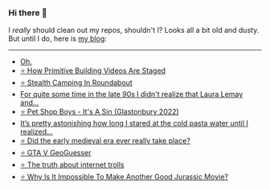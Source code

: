 ### Hi there 👋

I _really_ should clean out my repos, shouldn't I? Looks all a bit old and dusty. But until I do, here is [my blog](https://lostfocus.de/):

--- 

<!-- POST-LIST:START -->
- [Oh.](https://lostfocus.de/2022/07/14/230691/)
- [⭐️ How Primitive Building Videos Are Staged](https://lostfocus.de/2022/07/12/230688/)
- [⭐️ Stealth Camping In Roundabout](https://lostfocus.de/2022/07/12/230687/)
- [For quite some time in the late 90s I didn&#39;t realize that Laura Lemay and…](https://lostfocus.de/2022/07/12/230685/)
- [⭐️ Pet Shop Boys - It&#39;s A Sin &lpar;Glastonbury 2022&rpar;](https://lostfocus.de/2022/07/10/230683/)
- [It’s pretty astonishing how long I stared at the cold pasta water until I realized…](https://lostfocus.de/2022/07/06/230680/)
- [⭐️ Did the early medieval era ever really take place?](https://lostfocus.de/2022/07/06/230678/)
- [⭐️ GTA V GeoGuesser](https://lostfocus.de/2022/07/06/230677/)
- [⭐️ The truth about internet trolls](https://lostfocus.de/2022/07/01/230675/)
- [⭐️ Why Is It Impossible To Make Another Good Jurassic Movie?](https://lostfocus.de/2022/07/01/230674/)
<!-- POST-LIST:END -->

<!--
**lostfocus/lostfocus** is a ✨ _special_ ✨ repository because its `README.md` (this file) appears on your GitHub profile.

Here are some ideas to get you started:

- 🔭 I’m currently working on ...
- 🌱 I’m currently learning ...
- 👯 I’m looking to collaborate on ...
- 🤔 I’m looking for help with ...
- 💬 Ask me about ...
- 📫 How to reach me: ...
- 😄 Pronouns: ...
- ⚡ Fun fact: ...
-->
